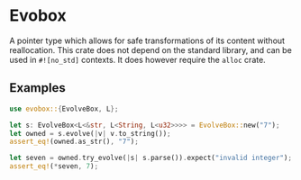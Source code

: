 # Evobox

A pointer type which allows for safe transformations of its content without reallocation.
This crate does not depend on the standard library, and can be used in `#![no_std]` contexts.
It does however require the `alloc` crate.

## Examples

```rust
use evobox::{EvolveBox, L};

let s: EvolveBox<L<&str, L<String, L<u32>>>> = EvolveBox::new("7");
let owned = s.evolve(|v| v.to_string());
assert_eq!(owned.as_str(), "7");

let seven = owned.try_evolve(|s| s.parse()).expect("invalid integer");
assert_eq!(*seven, 7);
```
